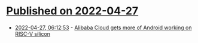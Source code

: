 # [Published on 2022-04-27](index.md)

* [2022-04-27, 06:12:53](https://news.ycombinator.com/item?id=31176875) - [Alibaba Cloud gets more of Android working on RISC-V silicon](https://www.theregister.com/2022/04/27/alibaba_cloud_android_risc_v_port/)
